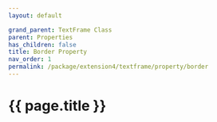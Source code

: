 ```yaml
---
layout: default

grand_parent: TextFrame Class
parent: Properties
has_children: false
title: Border Property
nav_order: 1
permalink: /package/extension4/textframe/property/border
---
```

# {{ page.title }}